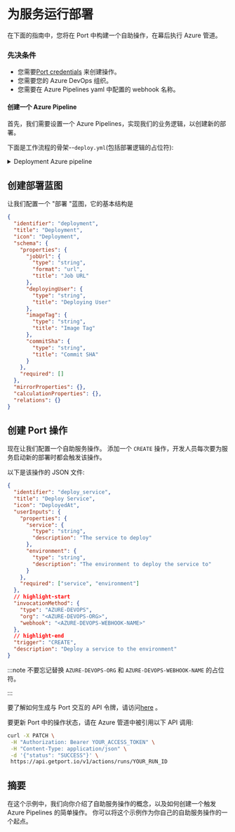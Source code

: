 # 为服务运行部署

在下面的指南中，您将在 Port 中构建一个自助操作，在幕后执行 Azure 管道。

### 先决条件

* 您需要[Port credentials](../../../../build-your-software-catalog/sync-data-to-catalog/api/api.md#find-your-port-credentials) 来创建操作。
* 您需要您的 Azure DevOps 组织。
* 您需要在 Azure Pipelines yaml 中配置的 webhook 名称。

#### 创建一个 Azure Pipeline

首先，我们需要设置一个 Azure Pipelines，实现我们的业务逻辑，以创建新的部署。

下面是工作流程的骨架--`deploy.yml`(包括部署逻辑的占位符): 

<details>
<summary>Deployment Azure pipeline</summary>

```yaml showLineNumbers
trigger: none

resources:
  webhooks:
    - webhook: { WEBHOOK_NAME }
      connection: { SERVICE_CONNECTION_NAME }
stages:
  # ADD YOUR DEPLOYMENT LOGIC HERE!
```

</details>

## 创建部署蓝图

让我们配置一个 "部署 "蓝图，它的基本结构是

```json showLineNumbers
{
  "identifier": "deployment",
  "title": "Deployment",
  "icon": "Deployment",
  "schema": {
    "properties": {
      "jobUrl": {
        "type": "string",
        "format": "url",
        "title": "Job URL"
      },
      "deployingUser": {
        "type": "string",
        "title": "Deploying User"
      },
      "imageTag": {
        "type": "string",
        "title": "Image Tag"
      },
      "commitSha": {
        "type": "string",
        "title": "Commit SHA"
      }
    },
    "required": []
  },
  "mirrorProperties": {},
  "calculationProperties": {},
  "relations": {}
}
```

## 创建 Port 操作

现在让我们配置一个自助服务操作。 添加一个 `CREATE` 操作，开发人员每次要为服务启动新的部署时都会触发该操作。

以下是该操作的 JSON 文件: 

```json showLineNumbers
{
  "identifier": "deploy_service",
  "title": "Deploy Service",
  "icon": "DeployedAt",
  "userInputs": {
    "properties": {
      "service": {
        "type": "string",
        "description": "The service to deploy"
      },
      "environment": {
        "type": "string",
        "description": "The environment to deploy the service to"
      }
    },
    "required": ["service", "environment"]
  },
  // highlight-start
  "invocationMethod": {
    "type": "AZURE-DEVOPS",
    "org": "<AZURE-DEVOPS-ORG>",
    "webhook": "<AZURE-DEVOPS-WEBHOOK-NAME>"
  },
  // highlight-end
  "trigger": "CREATE",
  "description": "Deploy a service to the environment"
}
```

:::note 不要忘记替换 `AZURE-DEVOPS-ORG` 和 `AZURE-DEVOPS-WEBHOOK-NAME` 的占位符。

:::

要了解如何生成与 Port 交互的 API 令牌，请访问[here](../../../../build-your-software-catalog/sync-data-to-catalog/api/#generate-an-api-token) 。

要更新 Port 中的操作状态，请在 Azure 管道中被引用以下 API 调用: 

```bash
curl -X PATCH \
 -H "Authorization: Bearer YOUR_ACCESS_TOKEN" \
 -H "Content-Type: application/json" \
 -d '{"status": "SUCCESS"}' \
 https://api.getport.io/v1/actions/runs/YOUR_RUN_ID
```

## 摘要

在这个示例中，我们向你介绍了自助服务操作的概念，以及如何创建一个触发 Azure Pipelines 的简单操作。 你可以将这个示例作为你自己的自助服务操作的一个起点。